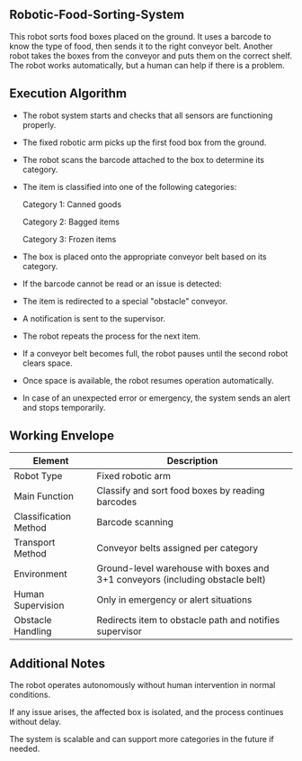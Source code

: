 ## Robotic-Food-Sorting-System
This robot sorts food boxes placed on the ground. It uses a barcode to know the type of food, then sends it to the right conveyor belt. Another robot takes the boxes from the conveyor and puts them on the correct shelf. The robot works automatically, but a human can help if there is a problem.

## Execution Algorithm
- The robot system starts and checks that all sensors are functioning properly.

- The fixed robotic arm picks up the first food box from the ground.

- The robot scans the barcode attached to the box to determine its category.

- The item is classified into one of the following categories:

  Category 1: Canned goods

  Category 2: Bagged items

  Category 3: Frozen items 

- The box is placed onto the appropriate conveyor belt based on its category.

- If the barcode cannot be read or an issue is detected:

- The item is redirected to a special "obstacle" conveyor.

- A notification is sent to the supervisor.

- The robot repeats the process for the next item.

- If a conveyor belt becomes full, the robot pauses until the second robot clears space.

- Once space is available, the robot resumes operation automatically.

- In case of an unexpected error or emergency, the system sends an alert and stops temporarily.

## Working Envelope
| Element               | Description                                                                   |
| --------------------- | ----------------------------------------------------------------------------- |
| Robot Type            | Fixed robotic arm                                                             |
| Main Function         | Classify and sort food boxes by reading barcodes                              |
| Classification Method | Barcode scanning                                                              |
| Transport Method      | Conveyor belts assigned per category                                          |
| Environment           | Ground-level warehouse with boxes and 3+1 conveyors (including obstacle belt) |
| Human Supervision     | Only in emergency or alert situations                                         |
| Obstacle Handling     | Redirects item to obstacle path and notifies supervisor                       |


## Additional Notes
The robot operates autonomously without human intervention in normal conditions.

If any issue arises, the affected box is isolated, and the process continues without delay.

The system is scalable and can support more categories in the future if needed.
